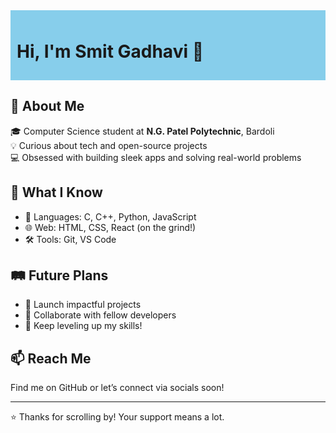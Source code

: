<div style="background-color:#87CEEB; padding:10px;">
  <h1>Hi, I'm Smit Gadhavi 👋</h1>
</div>
    </text>
  </svg>
</div>

## 📍 About Me
🎓 Computer Science student at **N.G. Patel Polytechnic**, Bardoli  
💡 Curious about tech and open-source projects  
💻 Obsessed with building sleek apps and solving real-world problems

## 🚀 What I Know
- 🧠 Languages: C, C++, Python, JavaScript  
- 🌐 Web: HTML, CSS, React (on the grind!)  
- 🛠️ Tools: Git, VS Code

## 🛤️ Future Plans
- 🔨 Launch impactful projects  
- 🤝 Collaborate with fellow developers  
- 🌱 Keep leveling up my skills!

## 📫 Reach Me
Find me on GitHub or let’s connect via socials soon!

---

⭐ Thanks for scrolling by! Your support means a lot.
